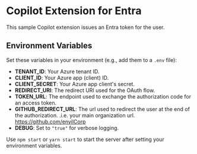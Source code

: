 # Copilot Extension for Entra

This sample Copilot extension issues an Entra token for the user.

## Environment Variables

Set these variables in your environment (e.g., add them to a `.env` file):

- **TENANT_ID**: Your Azure tenant ID.  
- **CLIENT_ID**: Your Azure app (client) ID.  
- **CLIENT_SECRET**: Your Azure app client's secret.  
- **REDIRECT_URI**: The redirect URI used for the OAuth flow.  
- **TOKEN_URL**: The endpoint used to exchange the authorization code for an access token.
- **GITHUB_REDIRECT_URL**: The url used to redirect the user at the end of the authorization. .i.e. your main organization url. https://github.com/enyilCorp   
- **DEBUG**: Set to `"true"` for verbose logging.

Use `npm start` or `yarn start` to start the server after setting your environment variables.